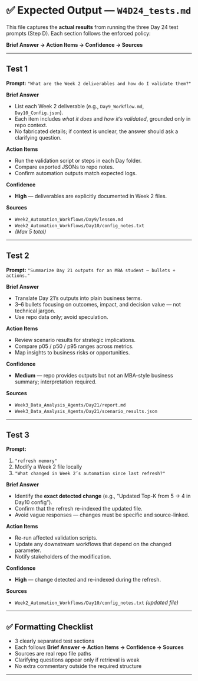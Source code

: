 # ✅ Expected Output — `W4D24_tests.md`

This file captures the **actual results** from running the three Day 24 test prompts (Step D).
Each section follows the enforced policy:

**Brief Answer → Action Items → Confidence → Sources**

---

## **Test 1**

**Prompt:**
`"What are the Week 2 deliverables and how do I validate them?"`

**Brief Answer**

* List each Week 2 deliverable (e.g., `Day9_Workflow.md`, `Day10_Config.json`).
* Each item includes *what it does* and *how it’s validated*, grounded only in repo context.
* No fabricated details; if context is unclear, the answer should ask a clarifying question.

**Action Items**

* Run the validation script or steps in each Day folder.
* Compare exported JSONs to repo notes.
* Confirm automation outputs match expected logs.

**Confidence**

* **High** — deliverables are explicitly documented in Week 2 files.

**Sources**

* `Week2_Automation_Workflows/Day9/lesson.md`
* `Week2_Automation_Workflows/Day10/config_notes.txt`
* *(Max 5 total)*

---

## **Test 2**

**Prompt:**
`"Summarize Day 21 outputs for an MBA student — bullets + actions."`

**Brief Answer**

* Translate Day 21’s outputs into plain business terms.
* 3–6 bullets focusing on outcomes, impact, and decision value — not technical jargon.
* Use repo data only; avoid speculation.

**Action Items**

* Review scenario results for strategic implications.
* Compare p05 / p50 / p95 ranges across metrics.
* Map insights to business risks or opportunities.

**Confidence**

* **Medium** — repo provides outputs but not an MBA-style business summary; interpretation required.

**Sources**

* `Week3_Data_Analysis_Agents/Day21/report.md`
* `Week3_Data_Analysis_Agents/Day21/scenario_results.json`

---

## **Test 3**

**Prompt:**

1. `"refresh memory"`
2. Modify a Week 2 file locally
3. `"What changed in Week 2’s automation since last refresh?"`

**Brief Answer**

* Identify the **exact detected change** (e.g., “Updated Top-K from 5 → 4 in Day10 config”).
* Confirm that the refresh re-indexed the updated file.
* Avoid vague responses — changes must be specific and source-linked.

**Action Items**

* Re-run affected validation scripts.
* Update any downstream workflows that depend on the changed parameter.
* Notify stakeholders of the modification.

**Confidence**

* **High** — change detected and re-indexed during the refresh.

**Sources**

* `Week2_Automation_Workflows/Day10/config_notes.txt` *(updated file)*

---

## ✅ Formatting Checklist

* 3 clearly separated test sections
* Each follows **Brief Answer → Action Items → Confidence → Sources**
* Sources are real repo file paths
* Clarifying questions appear only if retrieval is weak
* No extra commentary outside the required structure

---



